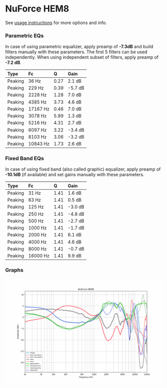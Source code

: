 # NuForce HEM8
See [usage instructions](https://github.com/jaakkopasanen/AutoEq#usage) for more options and info.

### Parametric EQs
In case of using parametric equalizer, apply preamp of **-7.3dB** and build filters manually
with these parameters. The first 5 filters can be used independently.
When using independent subset of filters, apply preamp of **-7.2 dB**.

| Type    | Fc       |    Q | Gain    |
|:--------|:---------|:-----|:--------|
| Peaking | 36 Hz    | 0.27 | 2.1 dB  |
| Peaking | 229 Hz   | 0.39 | -5.7 dB |
| Peaking | 2228 Hz  | 1.28 | 7.0 dB  |
| Peaking | 4385 Hz  | 3.73 | 4.6 dB  |
| Peaking | 17167 Hz | 0.46 | 7.0 dB  |
| Peaking | 3078 Hz  | 5.99 | 1.3 dB  |
| Peaking | 5216 Hz  | 4.31 | 2.7 dB  |
| Peaking | 6097 Hz  | 3.22 | -3.4 dB |
| Peaking | 8103 Hz  | 3.06 | -3.2 dB |
| Peaking | 10843 Hz | 1.73 | 2.6 dB  |

### Fixed Band EQs
In case of using fixed band (also called graphic) equalizer, apply preamp of **-10.1dB**
(if available) and set gains manually with these parameters.

| Type    | Fc       |    Q | Gain    |
|:--------|:---------|:-----|:--------|
| Peaking | 31 Hz    | 1.41 | 1.6 dB  |
| Peaking | 63 Hz    | 1.41 | 0.5 dB  |
| Peaking | 125 Hz   | 1.41 | -3.0 dB |
| Peaking | 250 Hz   | 1.41 | -4.8 dB |
| Peaking | 500 Hz   | 1.41 | -2.7 dB |
| Peaking | 1000 Hz  | 1.41 | -1.7 dB |
| Peaking | 2000 Hz  | 1.41 | 6.1 dB  |
| Peaking | 4000 Hz  | 1.41 | 4.6 dB  |
| Peaking | 8000 Hz  | 1.41 | -0.7 dB |
| Peaking | 16000 Hz | 1.41 | 9.9 dB  |

### Graphs
![](./NuForce%20HEM8.png)